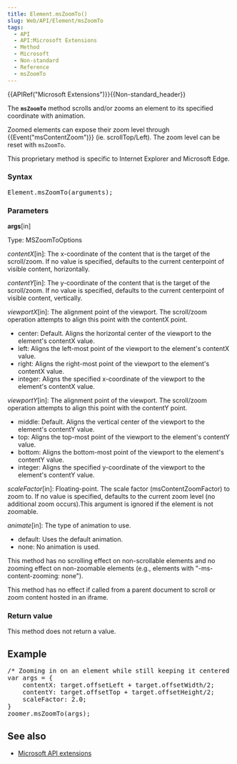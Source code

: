 ```yaml
---
title: Element.msZoomTo()
slug: Web/API/Element/msZoomTo
tags:
  - API
  - API:Microsoft Extensions
  - Method
  - Microsoft
  - Non-standard
  - Reference
  - msZoomTo
---
```

<div>{{APIRef("Microsoft Extensions")}}{{Non-standard_header}}</div>

<p>The <code><strong>msZoomTo</strong></code> method scrolls and/or zooms an element to its specified coordinate with animation.</p>

<p>Zoomed elements can expose their zoom level through {{Event("msContentZoom")}} (ie. scrollTop/Left). The zoom level can be reset with <code>msZoomTo</code>.</p>

<p>This proprietary method is specific to Internet Explorer and Microsoft Edge.</p>

<h3 id="Syntax">Syntax</h3>

<pre class="brush: js">Element.msZoomTo(arguments);
</pre>

<h3 id="Parameters">Parameters</h3>

<p><strong>args</strong>[in]</p>

<p>Type: MSZoomToOptions</p>

<p><em>contentX</em>[in]: The x-coordinate of the content that is the target of the scroll/zoom. If no value is specified, defaults to the current centerpoint of visible content, horizontally.</p>

<p><em>contentY</em>[in]: The y-coordinate of the content that is the target of the scroll/zoom. If no value is specified, defaults to the current centerpoint of visible content, vertically.</p>

<p><em>viewportX</em>[in]: The alignment point of the viewport. The scroll/zoom operation attempts to align this point with the contentX point.</p>

<ul>
 <li>center: Default. Aligns the horizontal center of the viewport to the element's contentX value.</li>
 <li>left: Aligns the left-most point of the viewport to the element's contentX value.</li>
 <li>right: Aligns the right-most point of the viewport to the element's contentX value.</li>
 <li>integer: Aligns the specified x-coordinate of the viewport to the element's contentX value.</li>
</ul>


<p><em>viewportY</em>[in]: The alignment point of the viewport. The scroll/zoom operation attempts to align this point with the contentY point.</p>

<ul>
 <li>middle: Default. Aligns the vertical center of the viewport to the element's contentY value.</li>
 <li>top: Aligns the top-most point of the viewport to the element's contentY value.</li>
 <li>bottom: Aligns the bottom-most point of the viewport to the element's contentY value.</li>
 <li>integer: Aligns the specified y-coordinate of the viewport to the element's contentY value.</li>
</ul>


<p><em>scaleFactor</em>[in]: Floating-point. The scale factor (msContentZoomFactor) to zoom to. If no value is specified, defaults to the current zoom level (no additional zoom occurs).This argument is ignored if the element is not zoomable.</p>

<p><em>animate</em>[in]: The type of animation to use.</p>

<ul>
 <li>default: Uses the default animation.</li>
 <li>none: No animation is used.</li>
</ul>

<p>This method has no scrolling effect on non-scrollable elements and no zooming effect on non-zoomable elements (e.g., elements with "-ms-content-zooming: none").</p>

<p>This method has no effect if called from a parent document to scroll or zoom content hosted in an iframe.</p>

<h3 id="Return_value">Return value</h3>

<p>This method does not return a value.</p>

<h2 id="Example">Example</h2>

<pre class="brush: js">/* Zooming in on an element while still keeping it centered in the viewport */
var args = {
    contentX: target.offsetLeft + target.offsetWidth/2;
    contentY: target.offsetTop + target.offsetHeight/2;
    scaleFactor: 2.0;
}
zoomer.msZoomTo(args);
</pre>

<h2 id="See_also">See also</h2>

<ul>
 <li><a href="/en-US/docs/Web/API/Microsoft_Extensions">Microsoft API extensions </a></li>
</ul>
